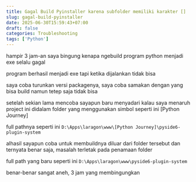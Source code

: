 ```yaml
---
title: Gagal Build Pyinstaller karena subfolder memiliki karakter []
slug: gagal-build-pyinstaller
date: 2025-06-30T15:59:43+07:00
draft: false
categories: Troubleshooting
tags: ['Python']
---
```



hampir 3 jam-an saya bingung kenapa ngebuild program python menjadi exe selalu gagal

program berhasil menjadi exe tapi ketika dijalankan tidak bisa

saya coba turunkan versi packagenya, saya coba samakan dengan yang bisa build namun tetep saja tidak bisa

setelah sekian lama mencoba sayapun baru menyadari kalau saya menaruh project ini didalam folder yang menggunakan simbol seperti ini [Python Journey]

full pathnya seperti ini
`D:\Apps\laragon\www\[Python Journey]\pyside6-plugin-system`

alhasil sayapun coba untuk membuildnya diluar dari folder tersebut dan ternyata benar saja, masalah terletak pada penamaan folder

full path yang baru seperti ini
`D:\Apps\laragon\www\pyside6-plugin-system`

benar-benar sangat aneh, 3 jam yang membingungkan